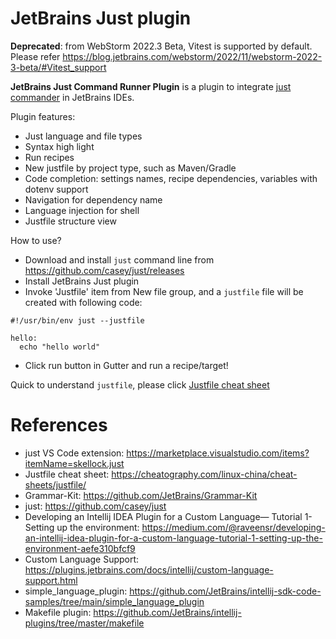 JetBrains Just plugin
========================

**Deprecated**: from WebStorm 2022.3 Beta, Vitest is supported by default. Please refer https://blog.jetbrains.com/webstorm/2022/11/webstorm-2022-3-beta/#Vitest_support

<!-- Plugin description -->
**JetBrains Just Command Runner Plugin** is a plugin to integrate [just commander](https://github.com/casey/just) in JetBrains IDEs.

Plugin features:

* Just language and file types
* Syntax high light
* Run recipes
* New justfile by project type, such as Maven/Gradle
* Code completion: settings names, recipe dependencies, variables with dotenv support
* Navigation for dependency name
* Language injection for shell
* Justfile structure view

How to use?

* Download and install `just` command line from https://github.com/casey/just/releases
* Install JetBrains Just plugin
* Invoke 'Justfile' item from New file group, and a `justfile` file will be created with following code:

```
#!/usr/bin/env just --justfile
                    
hello:
  echo "hello world"
```

* Click run button in Gutter and run a recipe/target!

Quick to understand `justfile`, please click [Justfile cheat sheet](https://cheatography.com/linux-china/cheat-sheets/justfile/)  

<!-- Plugin description end -->

# References
 
* just VS Code extension: https://marketplace.visualstudio.com/items?itemName=skellock.just
* Justfile cheat sheet: https://cheatography.com/linux-china/cheat-sheets/justfile/
* Grammar-Kit: https://github.com/JetBrains/Grammar-Kit
* just: https://github.com/casey/just
* Developing an Intellij IDEA Plugin for a Custom Language— Tutorial 1-Setting up the
  environment: https://medium.com/@raveensr/developing-an-intellij-idea-plugin-for-a-custom-language-tutorial-1-setting-up-the-environment-aefe310bfcf9
* Custom Language Support: https://plugins.jetbrains.com/docs/intellij/custom-language-support.html
* simple_language_plugin: https://github.com/JetBrains/intellij-sdk-code-samples/tree/main/simple_language_plugin
* Makefile plugin: https://github.com/JetBrains/intellij-plugins/tree/master/makefile
